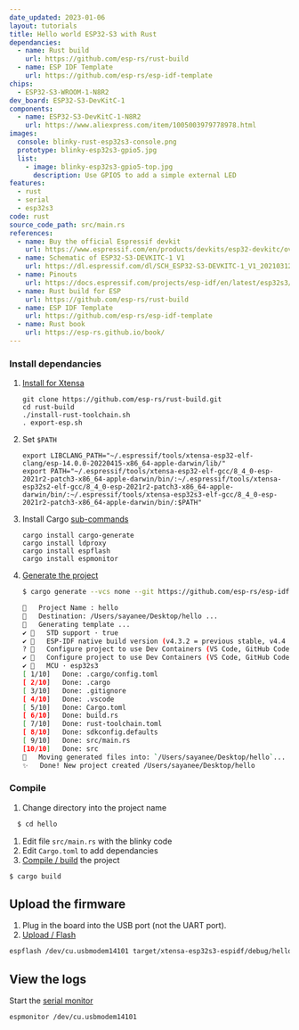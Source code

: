```yaml
---
date_updated: 2023-01-06
layout: tutorials
title: Hello world ESP32-S3 with Rust
dependancies:
  - name: Rust build
    url: https://github.com/esp-rs/rust-build
  - name: ESP IDF Template
    url: https://github.com/esp-rs/esp-idf-template
chips:
  - ESP32-S3-WROOM-1-N8R2
dev_board: ESP32-S3-DevKitC-1
components:
  - name: ESP32-S3-DevKitC-1-N8R2
    url: https://www.aliexpress.com/item/1005003979778978.html
images:
  console: blinky-rust-esp32s3-console.png
  prototype: blinky-esp32s3-gpio5.jpg
  list:
    - image: blinky-esp32s3-gpio5-top.jpg
      description: Use GPIO5 to add a simple external LED
features:
  - rust
  - serial
  - esp32s3
code: rust
source_code_path: src/main.rs
references:
  - name: Buy the official Espressif devkit
    url: https://www.espressif.com/en/products/devkits/esp32-devkitc/overview
  - name: Schematic of ESP32-S3-DEVKITC-1 V1
    url: https://dl.espressif.com/dl/SCH_ESP32-S3-DEVKITC-1_V1_20210312C.pdf
  - name: Pinouts
    url: https://docs.espressif.com/projects/esp-idf/en/latest/esp32s3/hw-reference/esp32s3/user-guide-devkitc-1.html#pin-layout
  - name: Rust build for ESP
    url: https://github.com/esp-rs/rust-build
  - name: ESP IDF Template
    url: https://github.com/esp-rs/esp-idf-template
  - name: Rust book
    url: https://esp-rs.github.io/book/
---
```


### Install dependancies

1. [Install for Xtensa](https://github.com/esp-rs/rust-build#installation-commands)
    ```
    git clone https://github.com/esp-rs/rust-build.git
    cd rust-build
    ./install-rust-toolchain.sh
    . export-esp.sh
    ```
1. Set `$PATH`
    ```
    export LIBCLANG_PATH="~/.espressif/tools/xtensa-esp32-elf-clang/esp-14.0.0-20220415-x86_64-apple-darwin/lib/"
    export PATH="~/.espressif/tools/xtensa-esp32-elf-gcc/8_4_0-esp-2021r2-patch3-x86_64-apple-darwin/bin/:~/.espressif/tools/xtensa-esp32s2-elf-gcc/8_4_0-esp-2021r2-patch3-x86_64-apple-darwin/bin/:~/.espressif/tools/xtensa-esp32s3-elf-gcc/8_4_0-esp-2021r2-patch3-x86_64-apple-darwin/bin/:$PATH"
    ```
1. Install Cargo [sub-commands](https://github.com/esp-rs/esp-idf-template#install-cargo-sub-commands)
    ```
    cargo install cargo-generate
    cargo install ldproxy
    cargo install espflash
    cargo install espmonitor
    ```
1. [Generate the project](https://github.com/esp-rs/esp-idf-template#generate-the-project)
    ```sh
    $ cargo generate --vcs none --git https://github.com/esp-rs/esp-idf-template cargo

    🤷   Project Name : hello
    🔧   Destination: /Users/sayanee/Desktop/hello ...
    🔧   Generating template ...
    ✔ 🤷   STD support · true
    ✔ 🤷   ESP-IDF native build version (v4.3.2 = previous stable, v4.4 = stable, mainline = UNSTABLE) · v4.4
    ? 🤷   Configure project to use Dev Containers (VS Code, GitHub Codespaces and Gitpod)? (beware: Dev Cont
    ✔ 🤷   Configure project to use Dev Containers (VS Code, GitHub Codespaces and Gitpod)? (beware: Dev Containers not available for esp-idf v4.3.2) · false
    ✔ 🤷   MCU · esp32s3
    [ 1/10]   Done: .cargo/config.toml
    [ 2/10]   Done: .cargo
    [ 3/10]   Done: .gitignore
    [ 4/10]   Done: .vscode
    [ 5/10]   Done: Cargo.toml
    [ 6/10]   Done: build.rs
    [ 7/10]   Done: rust-toolchain.toml
    [ 8/10]   Done: sdkconfig.defaults
    [ 9/10]   Done: src/main.rs
    [10/10]   Done: src
    🔧   Moving generated files into: `/Users/sayanee/Desktop/hello`...
    ✨   Done! New project created /Users/sayanee/Desktop/hello
    ```

### Compile

1. Change directory into the project name
  ```sh
    $ cd hello
  ```
1. Edit file `src/main.rs` with the blinky code
1. Edit `Cargo.toml` to add dependancies
1. [Compile / build](https://github.com/esp-rs/esp-idf-template#build) the project
  ```sh
  $ cargo build
  ```

## Upload the firmware

1. Plug in the board into the USB port (not the UART port).
1. [Upload / Flash](https://github.com/esp-rs/esp-idf-template#flash)
  ```sh
  espflash /dev/cu.usbmodem14101 target/xtensa-esp32s3-espidf/debug/hello
  ```

## View the logs

Start the [serial monitor](https://github.com/esp-rs/esp-idf-template#monitor)
  ```sh
  espmonitor /dev/cu.usbmodem14101
  ```
